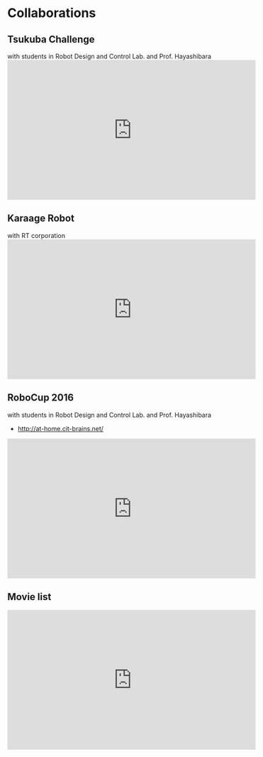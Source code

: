 # Collaborations
<h2>Tsukuba Challenge</h2>
with students in Robot Design and Control Lab. and Prof. Hayashibara

<iframe width="560" height="315" src="https://www.youtube.com/embed/4zxYVQvqAcg" frameborder="0" allow="autoplay; encrypted-media" allowfullscreen="allowfullscreen"></iframe>
<h2>Karaage Robot</h2>
with RT corporation

<iframe width="560" height="315" src="https://www.youtube.com/embed/BF1RulHbYsA" frameborder="0" allow="autoplay; encrypted-media" allowfullscreen="allowfullscreen"></iframe>
<h2>RoboCup 2016</h2>
with students in Robot Design and Control Lab. and Prof. Hayashibara
<ul>
 	<li><a href="http://at-home.cit-brains.net/">http://at-home.cit-brains.net/</a></li>
</ul>
<iframe width="560" height="315" src="https://www.youtube.com/embed/XozlE7fuTso" frameborder="0" allow="autoplay; encrypted-media" allowfullscreen="allowfullscreen"></iframe>
<h2>Movie list</h2>
<iframe width="560" height="315" src="https://www.youtube.com/embed/videoseries?list=PLbUh9y6MXvjd_c7GH_JGhRGFlimS9i5EA" frameborder="0" allow="autoplay; encrypted-media" allowfullscreen="allowfullscreen"></iframe>
